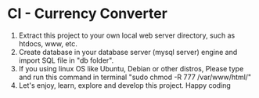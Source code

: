 # CI - Currency Converter

1. Extract this project to your own local web server directory, such as htdocs, www, etc.
2. Create database in your database server (mysql server) engine and import SQL file in "db folder".
3. If you using linux OS like Ubuntu, Debian or other distros, Please type and run this command in terminal
	"sudo chmod -R 777 /var/www/html/"
4. Let's enjoy, learn, explore and develop this project. Happy coding


